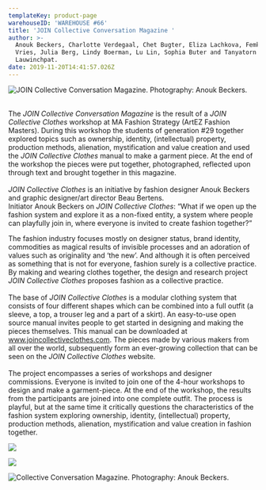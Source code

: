 ```yaml
---
templateKey: product-page
warehouseID: 'WAREHOUSE #66'
title: 'JOIN Collective Conversation Magazine '
author: >-
  Anouk Beckers, Charlotte Verdegaal, Chet Bugter, Eliza Lachkova, Femke de
  Vries, Julia Berg, Lindy Boerman, Lu Lin, Sophia Buter and Tanyatorn
  Lauwinchpat.
date: 2019-11-20T14:41:57.026Z
---
```

![JOIN Collective Conversation Magazine. Photography: Anouk Beckers. ](/img/03_join-magazine_photo_anouk-beckers.jpg " Collective Conversation Magazine. Photography: Anouk Beckers. ")

\
The *JOIN Collective Conversation Magazine* is the result of a *JOIN Collective Clothes* workshop at MA Fashion Strategy (ArtEZ Fashion Masters). During this workshop the students of generation #29  together explored topics such as ownership, identity, (intellectual) property, production methods, alienation, mystification and value creation and used the *JOIN Collective Clothes* manual to make a garment piece. At the end of the workshop the pieces were put together, photographed, reflected upon through text and brought together in this magazine.\
\
*JOIN Collective Clothes* is an initiative by fashion designer Anouk Beckers and graphic designer/art director Beau Bertens.\
Initiator Anouk Beckers on *JOIN Collective Clothes*: “What if we open up the fashion system and explore it as a non-fixed entity, a system where people can playfully join in, where everyone is invited to create fashion together?”

The fashion industry focuses mostly on designer status, brand identity, commodities as magical results of invisible processes and an adoration of values such as originality and ‘the new’. And although it is often perceived as something that is not for everyone, fashion surely is a collective practice. \
By making and wearing clothes together, the design and research project *JOIN Collective Clothes* proposes fashion as a collective practice. \
\
The base of *JOIN Collective Clothes* is a modular clothing system that consists of four different shapes which can be combined into a full outfit (a sleeve, a top, a trouser leg and a part of a skirt). An easy-to-use open source manual invites people to get started in designing and making the pieces themselves. This manual can be downloaded at www.joincollectiveclothes.com. The pieces made by various makers from all over the world, subsequently form an ever-growing collection that can be seen on the *JOIN Collective Clothes* website. \
\
The project encompasses a series of workshops and designer commissions. Everyone is invited to join one of the 4-hour workshops to design and make a garment-piece. At the end of the workshop, the results from the participants are joined into one complete outfit. The process is playful, but at the same time it critically questions the characteristics of the fashion system exploring ownership, identity, (intellectual) property, production methods, alienation, mystification and value creation in fashion together.

![](/img/04_join-magazine_photo_anouk-beckers.jpg)

![](/img/08_join-magazine_photo_anouk-beckers.jpg)

![ Collective Conversation Magazine. Photography: Anouk Beckers. ](/img/02_join-magazine_photo_anouk-beckers.jpg " Collective Conversation Magazine. Photography: Anouk Beckers. ")